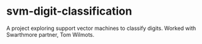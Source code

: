 # svm-digit-classification
A project exploring support vector machines to classify digits. Worked with Swarthmore partner, Tom Wilmots. 
